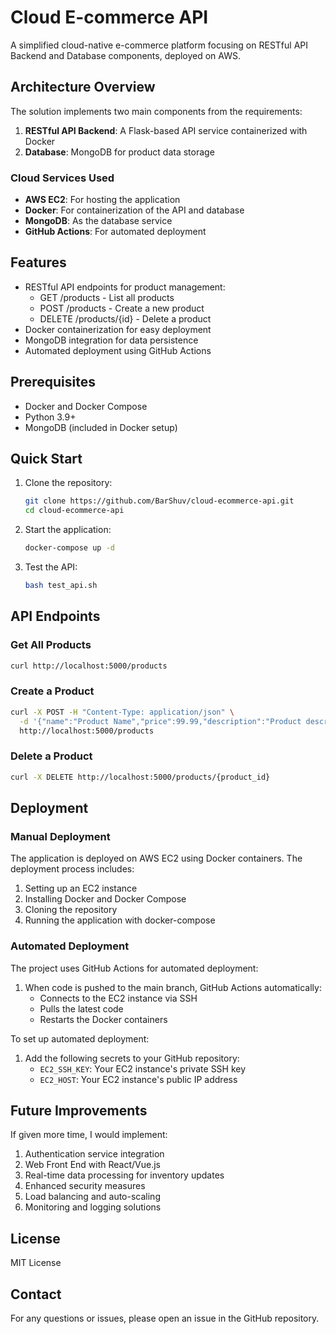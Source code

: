 # Cloud E-commerce API

A simplified cloud-native e-commerce platform focusing on RESTful API Backend and Database components, deployed on AWS.

## Architecture Overview

The solution implements two main components from the requirements:
1. **RESTful API Backend**: A Flask-based API service containerized with Docker
2. **Database**: MongoDB for product data storage

### Cloud Services Used
- **AWS EC2**: For hosting the application
- **Docker**: For containerization of the API and database
- **MongoDB**: As the database service
- **GitHub Actions**: For automated deployment

## Features

- RESTful API endpoints for product management:
  - GET /products - List all products
  - POST /products - Create a new product
  - DELETE /products/{id} - Delete a product
- Docker containerization for easy deployment
- MongoDB integration for data persistence
- Automated deployment using GitHub Actions

## Prerequisites

- Docker and Docker Compose
- Python 3.9+
- MongoDB (included in Docker setup)

## Quick Start

1. Clone the repository:
   ```bash
   git clone https://github.com/BarShuv/cloud-ecommerce-api.git
   cd cloud-ecommerce-api
   ```

2. Start the application:
   ```bash
   docker-compose up -d
   ```

3. Test the API:
   ```bash
   bash test_api.sh
   ```

## API Endpoints

### Get All Products
```bash
curl http://localhost:5000/products
```

### Create a Product
```bash
curl -X POST -H "Content-Type: application/json" \
  -d '{"name":"Product Name","price":99.99,"description":"Product description"}' \
  http://localhost:5000/products
```

### Delete a Product
```bash
curl -X DELETE http://localhost:5000/products/{product_id}
```

## Deployment

### Manual Deployment
The application is deployed on AWS EC2 using Docker containers. The deployment process includes:
1. Setting up an EC2 instance
2. Installing Docker and Docker Compose
3. Cloning the repository
4. Running the application with docker-compose

### Automated Deployment
The project uses GitHub Actions for automated deployment:
1. When code is pushed to the main branch, GitHub Actions automatically:
   - Connects to the EC2 instance via SSH
   - Pulls the latest code
   - Restarts the Docker containers

To set up automated deployment:
1. Add the following secrets to your GitHub repository:
   - `EC2_SSH_KEY`: Your EC2 instance's private SSH key
   - `EC2_HOST`: Your EC2 instance's public IP address

## Future Improvements

If given more time, I would implement:
1. Authentication service integration
2. Web Front End with React/Vue.js
3. Real-time data processing for inventory updates
4. Enhanced security measures
5. Load balancing and auto-scaling
6. Monitoring and logging solutions

## License

MIT License

## Contact

For any questions or issues, please open an issue in the GitHub repository. 